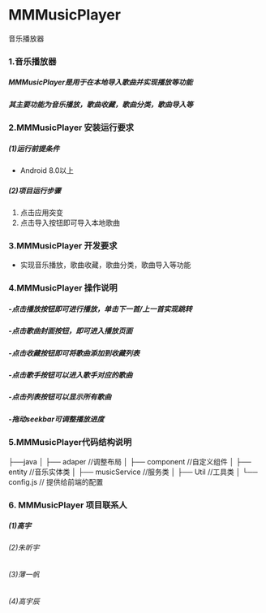 # MMMusicPlayer
音乐播放器
### 1.音乐播放器
##### 	MMMusicPlayer是用于在本地导入歌曲并实现播放等功能
##### 	其主要功能为音乐播放，歌曲收藏，歌曲分类，歌曲导入等
### 2.MMMusicPlayer 安装运行要求
#####	(1)运行前提条件
- Android 8.0以上

#####	(2)项目运行步骤
 1. 点击应用突变
 2. 点击导入按钮即可导入本地歌曲

### 3.MMMusicPlayer 开发要求
- 实现音乐播放，歌曲收藏，歌曲分类，歌曲导入等功能
### 4.MMMusicPlayer 操作说明
##### -点击播放按钮即可进行播放，单击下一首/上一首实现跳转
##### -点击歌曲封面按钮，即可进入播放页面
##### -点击收藏按钮即可将歌曲添加到收藏列表
##### -点击歌手按钮可以进入歌手对应的歌曲
##### -点击列表按钮可以显示所有歌曲
##### -拖动seekbar可调整播放进度

### 5.MMMusicPlayer代码结构说明

├──java
│   ├── adaper                  //调整布局
│   ├── component               //自定义组件
│   ├── entity                  //音乐实体类
│   ├── musicService            //服务类
│   ├── Util                    //工具类
│       └── config.js         // 提供给前端的配置
### 6. MMMusicPlayer 项目联系人
#####	 (1)高宇
###### (2)朱昕宇
###### (3)薄一帆
###### (4)高宇辰
